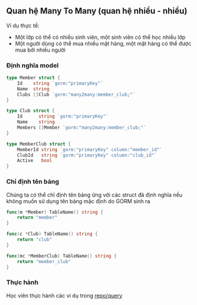 ## Quan hệ Many To Many (quan hệ nhiều - nhiều)

Ví dụ thực tế:

-  Một lớp có thể có nhiều sinh viên, một sinh viên có thể học nhiều lớp
-  Một người dùng có thể mua nhiều mặt hàng, một mặt hàng có thể được mua bởi nhiều người

### Định nghĩa model

```go
type Member struct {
	Id    string `gorm:"primaryKey"`
	Name  string
	Clubs []Club `gorm:"many2many:member_club;"`
}

type Club struct {
	Id      string `gorm:"primaryKey"`
	Name    string
	Members []Member `gorm:"many2many:member_club;"`
}

type MemberClub struct {
	MemberId string `gorm:"primaryKey" column:"member_id"`
	ClubId   string `gorm:"primaryKey" column:"club_id"`
	Active   bool
}
```


### Chỉ định tên bảng

Chúng ta có thể chỉ định tên bảng ứng với các struct đã định nghĩa nếu không muốn sử dụng tên bảng mặc định do GORM sinh ra

```go
func(m *Member) TableName() string {
	return "member"
}

func(c *Club) TableName() string {
	return "club"
}

func(mc *MemberClub) TableName() string {
	return "member_club"
}
```

### Thực hành

Học viên thực hành các ví dụ trong [repo/query](./repo/query.go)
